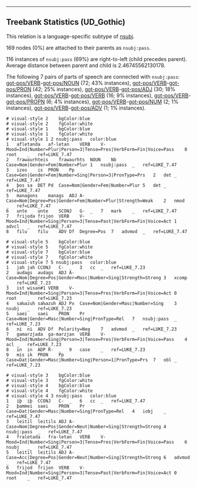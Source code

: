 

--------------------------------------------------------------------------------

## Treebank Statistics (UD_Gothic)

This relation is a language-specific subtype of [nsubj]().

169 nodes (0%) are attached to their parents as `nsubj:pass`.

116 instances of `nsubj:pass` (69%) are right-to-left (child precedes parent).
Average distance between parent and child is 2.46745562130178.

The following 7 pairs of parts of speech are connected with `nsubj:pass`: [got-pos/VERB]()-[got-pos/NOUN]() (72; 43% instances), [got-pos/VERB]()-[got-pos/PRON]() (42; 25% instances), [got-pos/VERB]()-[got-pos/ADJ]() (30; 18% instances), [got-pos/VERB]()-[got-pos/VERB]() (16; 9% instances), [got-pos/VERB]()-[got-pos/PROPN]() (6; 4% instances), [got-pos/VERB]()-[got-pos/NUM]() (2; 1% instances), [got-pos/VERB]()-[got-pos/ADV]() (1; 1% instances).


~~~ conllu
# visual-style 2	bgColor:blue
# visual-style 2	fgColor:white
# visual-style 1	bgColor:blue
# visual-style 1	fgColor:white
# visual-style 1 2 nsubj:pass	color:blue
1	afletanda	af-letan	VERB	V-	Mood=Ind|Number=Plur|Person=3|Tense=Pres|VerbForm=Fin|Voice=Pass	0	root	_	ref=LUKE_7.47
2	frawaurhteis	frawaurhts	NOUN	Nb	Case=Nom|Gender=Fem|Number=Plur	1	nsubj:pass	_	ref=LUKE_7.47
3	izos	is	PRON	Pp	Case=Gen|Gender=Fem|Number=Sing|Person=3|PronType=Prs	2	det	_	ref=LUKE_7.47
4	þos	sa	DET	Pd	Case=Nom|Gender=Fem|Number=Plur	5	det	_	ref=LUKE_7.47
5	managons	manags	ADJ	A-	Case=Nom|Degree=Pos|Gender=Fem|Number=Plur|Strength=Weak	2	nmod	_	ref=LUKE_7.47
6	unte	unte	SCONJ	G-	_	7	mark	_	ref=LUKE_7.47
7	frijoda	frijon	VERB	V-	Mood=Ind|Number=Sing|Person=3|Tense=Past|VerbForm=Fin|Voice=Act	1	advcl	_	ref=LUKE_7.47
8	filu	filu	ADV	Df	Degree=Pos	7	advmod	_	ref=LUKE_7.47

~~~


~~~ conllu
# visual-style 5	bgColor:blue
# visual-style 5	fgColor:white
# visual-style 7	bgColor:blue
# visual-style 7	fgColor:white
# visual-style 7 5 nsubj:pass	color:blue
1	jah	jah	CCONJ	C-	_	3	cc	_	ref=LUKE_7.23
2	audags	audags	ADJ	A-	Case=Nom|Degree=Pos|Gender=Masc|Number=Sing|Strength=Strong	3	xcomp	_	ref=LUKE_7.23
3	ist	wisan#1	VERB	V-	Mood=Ind|Number=Sing|Person=3|Tense=Pres|VerbForm=Fin|Voice=Act	0	root	_	ref=LUKE_7.23
4	saƕazuh	saƕazuh	ADJ	Px	Case=Nom|Gender=Masc|Number=Sing	3	nsubj	_	ref=LUKE_7.23
5	saei	saei	PRON	Pr	Case=Nom|Gender=Masc|Number=Sing|PronType=Rel	7	nsubj:pass	_	ref=LUKE_7.23
6	ni	ni	ADV	Df	Polarity=Neg	7	advmod	_	ref=LUKE_7.23
7	gamarzjada	ga-marzjan	VERB	V-	Mood=Ind|Number=Sing|Person=3|Tense=Pres|VerbForm=Fin|Voice=Pass	4	acl	_	ref=LUKE_7.23
8	in	in	ADP	R-	_	9	case	_	ref=LUKE_7.23
9	mis	ik	PRON	Pp	Case=Dat|Gender=Masc|Number=Sing|Person=1|PronType=Prs	7	obl	_	ref=LUKE_7.23

~~~


~~~ conllu
# visual-style 3	bgColor:blue
# visual-style 3	fgColor:white
# visual-style 4	bgColor:blue
# visual-style 4	fgColor:white
# visual-style 4 3 nsubj:pass	color:blue
1	iþ	iþ	CCONJ	C-	_	6	cc	_	ref=LUKE_7.47
2	þammei	saei	PRON	Pr	Case=Dat|Gender=Masc|Number=Sing|PronType=Rel	4	iobj	_	ref=LUKE_7.47
3	leitil	leitils	ADJ	A-	Case=Nom|Degree=Pos|Gender=Neut|Number=Sing|Strength=Strong	4	nsubj:pass	_	ref=LUKE_7.47
4	fraletada	fra-letan	VERB	V-	Mood=Ind|Number=Sing|Person=3|Tense=Pres|VerbForm=Fin|Voice=Pass	6	nsubj	_	ref=LUKE_7.47
5	leitil	leitils	ADJ	A-	Case=Acc|Degree=Pos|Gender=Neut|Number=Sing|Strength=Strong	6	advmod	_	ref=LUKE_7.47
6	frijod	frijon	VERB	V-	Mood=Ind|Number=Sing|Person=3|Tense=Past|VerbForm=Fin|Voice=Act	0	root	_	ref=LUKE_7.47

~~~


